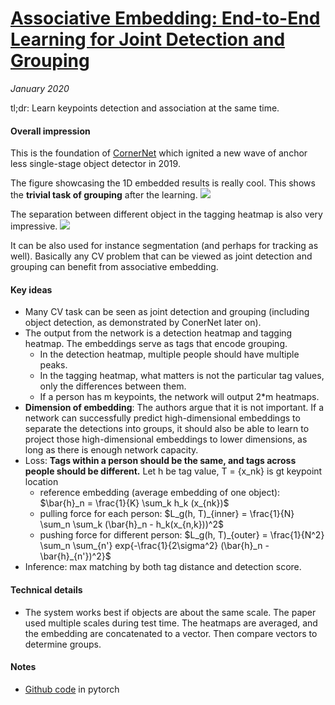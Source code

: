 # [Associative Embedding: End-to-End Learning for Joint Detection and Grouping](https://arxiv.org/abs/1611.05424)

_January 2020_

tl;dr: Learn keypoints detection and association at the same time.

#### Overall impression
This is the foundation of [CornerNet](cornernet.md) which ignited a new wave of anchor less single-stage object detector in 2019.

The figure showcasing the 1D embedded results is really cool. This shows the **trivial task of grouping** after the learning.
![](https://pic1.zhimg.com/80/v2-71685932ee2ef3cd8da83a11f8de390c_hd.jpg)

The separation between different object in the tagging heatmap is also very impressive.
![](https://pic2.zhimg.com/80/v2-dc684098a4c31847f99e0c5c67440645_hd.jpg)

It can be also used for instance segmentation (and perhaps for tracking as well). Basically any CV problem that can be viewed as joint detection and grouping can benefit from associative embedding.


#### Key ideas
- Many CV task can be seen as joint detection and grouping (including object detection, as demonstrated by ConerNet later on).
- The output from the network is a detection heatmap and tagging heatmap. The embeddings serve as tags that encode grouping.
	- In the detection heatmap, multiple people should have multiple peaks. 
	- In the tagging heatmap, what matters is not the particular tag values, only the differences between them. 
	- If a person has m keypoints, the network will output 2*m heatmaps.
- **Dimension of embedding**: The authors argue that it is not important. If a network can successfully predict high-dimensional embeddings to separate the detections into groups, it should also be able to learn to project those high-dimensional embeddings to lower dimensions, as long as there is enough network capacity.
- Loss: **Tags within a person should be the same, and tags across people should be different.** Let h be tag value, T = {x_nk} is gt keypoint location
	- reference embedding (average embedding of one object): $\bar{h}_n = \frac{1}{K} \sum_k h_k (x_{nk})$
	- pulling force for each person: $L_g(h, T)_{inner} = \frac{1}{N} \sum_n \sum_k (\bar{h}_n - h_k(x_{n,k}))^2$ 
	- pushing force for different person: $L_g(h, T)_{outer} = \frac{1}{N^2} \sum_n \sum_{n'} exp{-\frac{1}{2\sigma^2} (\bar{h}_n - \bar{h}_{n'})^2}$ 
- Inference: max matching by both tag distance and detection score.

#### Technical details
- The system works best if objects are about the same scale. The paper used multiple scales during test time. The heatmaps are averaged, and the embedding are concatenated to a vector. Then compare vectors to determine groups.

#### Notes
- [Github code](https://github.com/princeton-vl/pose-ae-train) in pytorch

